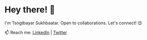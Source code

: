 # Hey there! 🦄

I'm Tsogtbayar Sukhbaatar. Open to collaborations. Let's connect! 😊

📫 Reach me: [LinkedIn](https://www.linkedin.com/in/tsogtbayar-sukhbaatar]) | [Twitter](https://twitter.com/tsogtbayars73])
